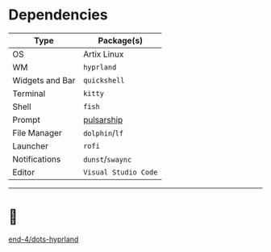 # Dependencies

| Type            | Package(s)                                          |
| --------------- | --------------------------------------------------- |
| OS              | Artix Linux                                         |
| WM              | `hyprland`                                          |
| Widgets and Bar | `quickshell`                                        |
| Terminal        | `kitty`                                             |
| Shell           | `fish`                                              |
| Prompt          | [pulsarship](https://github.com/xeyossr/pulsarship) |
| File Manager    | `dolphin`/`lf`                                      |
| Launcher        | `rofi`                                              |
| Notifications   | `dunst`/`swaync`                                    |
| Editor          | `Visual Studio Code`                                |

--- 

# 👑
[end-4/dots-hyprland](https://github.com/end-4/dots-hyprland)
